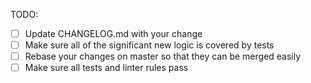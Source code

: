 

TODO:

- [ ] Update CHANGELOG.md with your change
- [ ] Make sure all of the significant new logic is covered by tests
- [ ] Rebase your changes on master so that they can be merged easily
- [ ] Make sure all tests and linter rules pass
